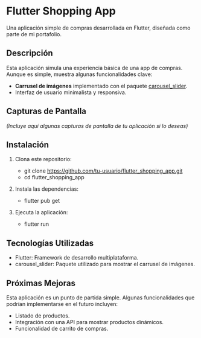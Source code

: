 # Flutter Shopping App

Una aplicación simple de compras desarrollada en Flutter, diseñada como parte de mi portafolio.

## Descripción

Esta aplicación simula una experiencia básica de una app de compras. Aunque es simple, muestra algunas funcionalidades clave:

- **Carrusel de imágenes** implementado con el paquete [carousel_slider](https://pub.dev/packages/carousel_slider).
- Interfaz de usuario minimalista y responsiva.

## Capturas de Pantalla

*(Incluye aquí algunas capturas de pantalla de tu aplicación si lo deseas)*

## Instalación
1. Clona este repositorio:
    - git clone https://github.com/tu-usuario/flutter_shopping_app.git
    - cd flutter_shopping_app
   
2. Instala las dependencias:
    - flutter pub get

3. Ejecuta la aplicación:
    - flutter run

## Tecnologías Utilizadas
- Flutter: Framework de desarrollo multiplataforma.
- carousel_slider: Paquete utilizado para mostrar el carrusel de imágenes.

## Próximas Mejoras
Esta aplicación es un punto de partida simple. Algunas funcionalidades que podrían implementarse en el futuro incluyen:
- Listado de productos.
- Integración con una API para mostrar productos dinámicos.
- Funcionalidad de carrito de compras.
